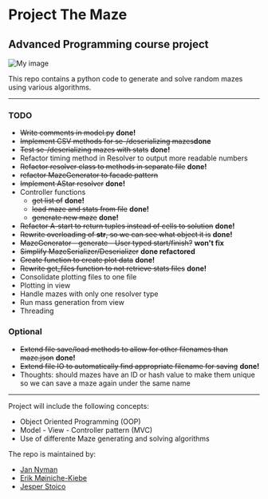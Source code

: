 # Project The Maze
## Advanced Programming course project

![My image](http://coursesite.uhcl.edu/HSH/Whitec/LITR/4232/images/Poe/lab4.bmp)

This repo contains a python code to generate and solve random mazes using various algorithms.

******

### TODO
* ~~Write comments in model.py~~ __done!__
* ~~Implement CSV methods for se-/deserializing mazes~~__done__
* ~~Test se-/deserializing mazes with stats~~ __done!__
* Refactor timing method in Resolver to output more readable numbers
* ~~Refactor resolver class to methods in separate file~~ __done!__
* ~~refactor MazeGenerator to facade pattern~~
* ~~Implement AStar resolver~~ __done!__
* Controller functions
  * ~~get list of~~ __done!__
  * ~~load maze and stats from file~~ __done!__
  * ~~generate new maze~~ __done!__
* ~~Refactor A-start to return tuples instead of cells to solution~~ __done!__
* ~~Rewrite overloading of __str__, so we can see what object it is~~ __done!__
* ~~MazeGenerator - generate - User typed start/finish?~~ __won't fix__
* ~~Simplify MazeSerializer/Deserializer~~ __done refactored__
* ~~Create function to create plot data~~ __done!__
* ~~Rewrite get_files function to not retrieve stats files~~ __done!__
* Consolidate plotting files to one file
* Plotting in view
* Handle mazes with only one resolver type
* Run mass generation from view
* Threading

### Optional
* ~~Extend file save/load methods to allow for other filenames than maze.json~~ __done!__
* ~~Extend file IO to automatically find appropriate filename for saving~~ __done!__
* Thoughts: should mazes have an ID or hash value to make them unique so we can save a maze again under the same name

******

Project will include the following concepts:
* Object Oriented Programming (OOP)
* Model - View - Controller pattern (MVC)
* Use of differente Maze generating and solving algorithms

The repo is maintained by:
* [Jan Nyman](https://github.com/M19259)
* [Erik Møiniche-Kiebe](https://github.com/codatr0n)
* [Jesper Stoico](https://github.com/JesperStoico)

